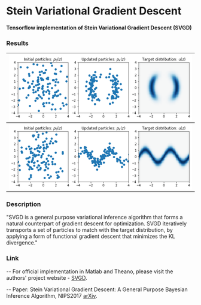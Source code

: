 # Stein Variational Gradient Descent 

**Tensorflow implementation of Stein Variational Gradient Descent (SVGD)**


### Results

 ![](/results/toy1.png) |  
 :-------------------------:|
  ![](/results/toy2.png) |  




### Description
"SVGD is a general purpose variational inference algorithm that forms a natural counterpart of gradient descent for optimization. SVGD iteratively transports a set of particles to match with the target distribution, by applying a form of functional gradient descent that minimizes the KL divergence."


### Link
  -- For official implementation in Matlab and Theano, please visit the authors' project website - [SVGD](http://www.cs.dartmouth.edu/~dartml/project.html?p=vgd).

  -- Paper: Stein Variational Gradient Descent: A General Purpose Bayesian Inference Algorithm, NIPS2017 [arXiv](https://arxiv.org/abs/1608.04471).
